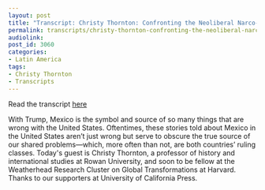 ```yaml
---
layout: post
title: "Transcript: Christy Thornton: Confronting the Neoliberal Narco-State in Mexico"
permalink: transcripts/christy-thornton-confronting-the-neoliberal-narco-state-in-mexico
audiolink: 
post_id: 3060
categories: 
- Latin America
tags: 
- Christy Thornton
- Transcripts 
---
```

Read the transcript [here](https://jacobinmag.com/2017/09/mexico-us-drug-war-trump-migrants-nafta)


With Trump, Mexico is the symbol and source of so many things that are wrong with the United States. Oftentimes, these stories told about Mexico in the United States aren’t just wrong but serve to obscure the true source of our shared problems—which, more often than not, are both countries’ ruling classes. Today's guest is Christy Thornton, a professor of history and international studies at Rowan University, and soon to be fellow at the Weatherhead Research Cluster on Global Transformations at Harvard. Thanks to our supporters at University of California Press.